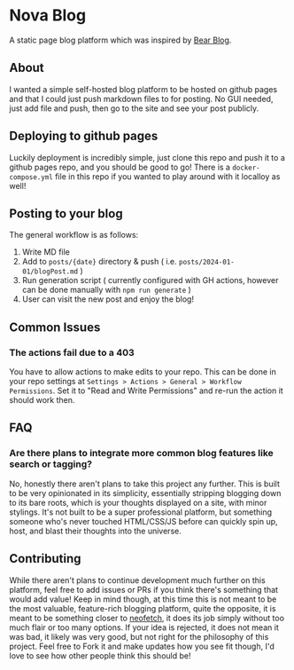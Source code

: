 # Nova Blog

A static page blog platform which was inspired by [Bear Blog](https://bearblog.dev).

## About

I wanted a simple self-hosted blog platform to be hosted on github pages and that I could just push markdown files to for posting. No GUI needed, just add file and push, then go to the site and see your post publicly.

## Deploying to github pages

Luckily deployment is incredibly simple, just clone this repo and push it to a github pages repo, and you should be good to go!
There is a `docker-compose.yml` file in this repo if you wanted to play around with it localloy as well!

## Posting to your blog

The general workflow is as follows:
1. Write MD file
2. Add to `posts/{date}` directory & push ( i.e. `posts/2024-01-01/blogPost.md` )
3. Run generation script ( currently configured with GH actions, however can be done manually with `npm run generate` )
4. User can visit the new post and enjoy the blog!

## Common Issues

### The actions fail due to a 403
You have to allow actions to make edits to your repo. This can be done in your repo settings at `Settings > Actions > General > Workflow Permissions`. Set it to "Read and Write Permissions" and re-run the action it should work then.


## FAQ

### Are there plans to integrate more common blog features like search or tagging?
No, honestly there aren't plans to take this project any further. This is built to be very opinionated in its simplicity, essentially stripping  blogging down to its bare roots, which is your thoughts displayed on a site, with minor stylings. It's not built to be a super professional platform, but something someone who's never touched HTML/CSS/JS before can quickly spin up, host, and blast their thoughts into the universe. 

## Contributing
While there aren't plans to continue development much further on this platform, feel free to add issues or PRs if you think there's something that would add value! Keep in mind though, at this time this is not meant to be the most valuable, feature-rich blogging platform, quite the opposite, it is meant to be something closer to [neofetch](https://github.com/dylanaraps/neofetch), it does its job simply without too much flair or too many options. If your idea is rejected, it does not mean it was bad, it likely was very good, but not right for the philosophy of this project. Feel free to Fork it and make updates how you see fit though, I'd love to see how other people think this should be!

